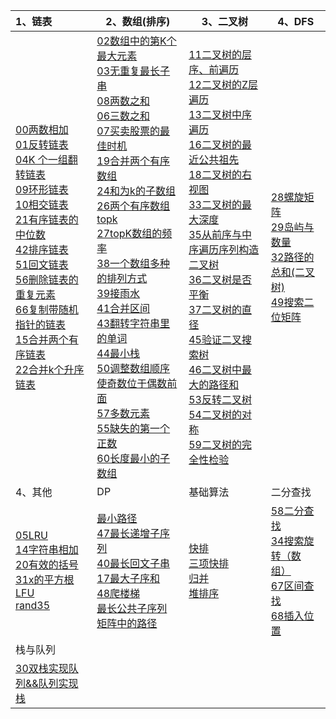| 1、链表                                                      | 2、数组(排序)                                                | 3、二叉树                                                    | 4、DFS                                                       |
| :----------------------------------------------------------- | ------------------------------------------------------------ | ------------------------------------------------------------ | ------------------------------------------------------------ |
| [00两数相加](https://github.com/whiteworker/DataStructByGo/blob/master/hotleetcode/00%E4%B8%A4%E6%95%B0%E7%9B%B8%E5%8A%A0/main.go)<br/>[01反转链表](https://github.com/whiteworker/DataStructByGo/blob/master/hotleetcode/01%E5%8F%8D%E8%BD%AC%E9%93%BE%E8%A1%A8/main.go)<br/>[04K 个一组翻转链表](https://github.com/whiteworker/DataStructByGo/blob/master/hotleetcode/04K%20%E4%B8%AA%E4%B8%80%E7%BB%84%E7%BF%BB%E8%BD%AC%E9%93%BE%E8%A1%A8/main.go)<br/>[09环形链表](https://github.com/whiteworker/DataStructByGo/blob/master/hotleetcode/09%E7%8E%AF%E5%BD%A2%E9%93%BE%E8%A1%A8/main.go)<br/>[10相交链表](https://github.com/whiteworker/DataStructByGo/blob/master/hotleetcode/10%E7%9B%B8%E4%BA%A4%E9%93%BE%E8%A1%A8/main.go)<br/>[21有序链表的中位数](https://github.com/whiteworker/DataStructByGo/blob/master/hotleetcode/21%E5%AF%BB%E6%89%BE%E6%9C%89%E5%BA%8F%E9%93%BE%E8%A1%A8%E7%9A%84%E4%B8%AD%E4%BD%8D%E6%95%B0/main.go)<br/>[42排序链表](https://github.com/whiteworker/DataStructByGo/blob/master/hotleetcode/42%E6%8E%92%E5%BA%8F%E9%93%BE%E8%A1%A8/main.go)<br/>[51回文链表](https://github.com/whiteworker/DataStructByGo/blob/master/hotleetcode/51%E5%9B%9E%E6%96%87%E9%93%BE%E8%A1%A8/main.go)<br/>[56删除链表的重复元素](https://github.com/whiteworker/DataStructByGo/blob/master/hotleetcode/56%E5%88%A0%E9%99%A4%E9%93%BE%E8%A1%A8%E7%9A%84%E9%87%8D%E5%A4%8D%E5%85%83%E7%B4%A0/main.go)<br/>[66复制带随机指针的链表]([66复制带随机指针的链表](https://github.com/whiteworker/DataStructByGo/tree/master/hotleetcode/66复制带随机指针的链表))<br/>[15合并两个有序链表](https://github.com/whiteworker/DataStructByGo/blob/master/hotleetcode/15%E5%90%88%E5%B9%B6%E4%B8%A4%E4%B8%AA%E6%9C%89%E5%BA%8F%E9%93%BE%E8%A1%A8/main.go)<br/>[22合并k个升序链表](https://github.com/whiteworker/DataStructByGo/blob/master/hotleetcode/22%E5%90%88%E5%B9%B6K%E4%B8%AA%E5%8D%87%E5%BA%8F%E9%93%BE%E8%A1%A8/main.go)<br/> | [02数组中的第K个最大元素](https://github.com/whiteworker/DataStructByGo/blob/master/hotleetcode/02%E6%95%B0%E7%BB%84%E4%B8%AD%E7%9A%84%E7%AC%ACK%E4%B8%AA%E6%9C%80%E5%A4%A7%E5%85%83%E7%B4%A0/main.go)<br/>[03无重复最长子串](https://github.com/whiteworker/DataStructByGo/blob/master/hotleetcode/03%E6%97%A0%E9%87%8D%E5%A4%8D%E6%9C%80%E9%95%BF%E5%AD%90%E4%B8%B2/main.go)<br/>[08两数之和](https://github.com/whiteworker/DataStructByGo/blob/master/hotleetcode/08%E4%B8%A4%E6%95%B0%E4%B9%8B%E5%92%8C/main.go)<br/>[06三数之和](https://github.com/whiteworker/DataStructByGo/blob/master/hotleetcode/06%E4%B8%89%E6%95%B0%E4%B9%8B%E5%92%8C/main.go)<br/>[07买卖股票的最佳时机](https://github.com/whiteworker/DataStructByGo/blob/master/hotleetcode/07%E4%B9%B0%E5%8D%96%E8%82%A1%E7%A5%A8%E7%9A%84%E6%9C%80%E4%BD%B3%E6%97%B6%E6%9C%BA/main.go)<br/>[19合并两个有序数组](https://github.com/whiteworker/DataStructByGo/tree/master/hotleetcode/19%E5%90%88%E5%B9%B6%E4%B8%A4%E4%B8%AA%E6%9C%89%E5%BA%8F%E6%95%B0%E7%BB%84)<br/>[24和为k的子数组](https://github.com/whiteworker/DataStructByGo/blob/master/hotleetcode/24%E5%92%8C%E4%B8%BAk%E7%9A%84%E5%AD%90%E6%95%B0%E7%BB%84/main.go)<br/>[26两个有序数组topk](https://github.com/whiteworker/DataStructByGo/blob/master/hotleetcode/26%E4%B8%A4%E4%B8%AA%E6%9C%89%E5%BA%8F%E6%95%B0%E7%BB%84topk/main.go)<br/>[27topK数组的频率](https://github.com/whiteworker/DataStructByGo/blob/master/hotleetcode/27topK%E6%95%B0%E7%BB%84%E7%9A%84%E9%A2%91%E7%8E%87/main.go)<br/>[38一个数组多种的排列方式](https://github.com/whiteworker/DataStructByGo/blob/master/hotleetcode/38%E4%B8%80%E4%B8%AA%E6%95%B0%E7%BB%84%E5%A4%9A%E7%A7%8D%E7%9A%84%E6%8E%92%E5%88%97%E6%96%B9%E5%BC%8F/main.go)<br/>[39接雨水](https://github.com/whiteworker/DataStructByGo/blob/master/hotleetcode/39%E6%8E%A5%E9%9B%A8%E6%B0%B4/main.go)<br/>[41合并区间](https://github.com/whiteworker/DataStructByGo/blob/master/hotleetcode/41%E5%90%88%E5%B9%B6%E5%8C%BA%E9%97%B4/main.go)<br/>[43翻转字符串里的单词](https://github.com/whiteworker/DataStructByGo/blob/master/hotleetcode/43%E7%BF%BB%E8%BD%AC%E5%AD%97%E7%AC%A6%E4%B8%B2%E9%87%8C%E7%9A%84%E5%8D%95%E8%AF%8D/main.go)<br/>[44最小栈](https://github.com/whiteworker/DataStructByGo/blob/master/hotleetcode/44%E6%9C%80%E5%B0%8F%E6%A0%88/main.go)<br/>[50调整数组顺序使奇数位于偶数前面](https://github.com/whiteworker/DataStructByGo/blob/master/hotleetcode/50%E8%B0%83%E6%95%B4%E6%95%B0%E7%BB%84%E9%A1%BA%E5%BA%8F%E4%BD%BF%E5%A5%87%E6%95%B0%E4%BD%8D%E4%BA%8E%E5%81%B6%E6%95%B0%E5%89%8D%E9%9D%A2/main.go)<br/>[57多数元素](https://github.com/whiteworker/DataStructByGo/blob/master/hotleetcode/57%E5%A4%9A%E6%95%B0%E5%85%83%E7%B4%A0/main.go)<br/>[55缺失的第一个正数](https://github.com/whiteworker/DataStructByGo/blob/master/hotleetcode/55%E7%BC%BA%E5%A4%B1%E7%9A%84%E7%AC%AC%E4%B8%80%E4%B8%AA%E6%AD%A3%E6%95%B0/main.go)<br/>[60长度最小的子数组](https://github.com/whiteworker/DataStructByGo/blob/master/hotleetcode/60%E9%95%BF%E5%BA%A6%E6%9C%80%E5%B0%8F%E7%9A%84%E5%AD%90%E6%95%B0%E7%BB%84/main.go) | [11二叉树的层序、前遍历](https://github.com/whiteworker/DataStructByGo/blob/master/hotleetcode/11%E4%BA%8C%E5%8F%89%E6%A0%91%E7%9A%84%E5%B1%82%E5%BA%8F%E9%81%8D%E5%8E%86/main.go)<br/>[12二叉树的Z层遍历](https://github.com/whiteworker/DataStructByGo/blob/master/hotleetcode/12%E4%BA%8C%E5%8F%89%E6%A0%91%E7%9A%84Z%E5%B1%82%E9%81%8D%E5%8E%86/main.go)<br/>[13二叉树中序遍历](https://github.com/whiteworker/DataStructByGo/blob/master/hotleetcode/13%E4%BA%8C%E5%8F%89%E6%A0%91%E4%B8%AD%E5%BA%8F%E9%81%8D%E5%8E%86/main.go)<br/>[16二叉树的最近公共祖先](https://github.com/whiteworker/DataStructByGo/blob/master/hotleetcode/16%E4%BA%8C%E5%8F%89%E6%A0%91%E7%9A%84%E6%9C%80%E8%BF%91%E5%85%AC%E5%85%B1%E7%A5%96%E5%85%88/main.go)<br/>[18二叉树的右视图](https://github.com/whiteworker/DataStructByGo/blob/master/hotleetcode/18%E4%BA%8C%E5%8F%89%E6%A0%91%E7%9A%84%E5%8F%B3%E8%A7%86%E5%9B%BE/main.go)<br/>[33二叉树的最大深度](https://github.com/whiteworker/DataStructByGo/blob/master/hotleetcode/33%E4%BA%8C%E5%8F%89%E6%A0%91%E7%9A%84%E6%9C%80%E5%A4%A7%E6%B7%B1%E5%BA%A6/main.go)<br/>[35从前序与中序遍历序列构造二叉树](https://github.com/whiteworker/DataStructByGo/blob/master/hotleetcode/35%E4%BB%8E%E5%89%8D%E5%BA%8F%E4%B8%8E%E4%B8%AD%E5%BA%8F%E9%81%8D%E5%8E%86%E5%BA%8F%E5%88%97%E6%9E%84%E9%80%A0%E4%BA%8C%E5%8F%89%E6%A0%91/main.go)<br/>[36二叉树是否平衡](https://github.com/whiteworker/DataStructByGo/blob/master/hotleetcode/36%E4%BA%8C%E5%8F%89%E6%A0%91%E6%98%AF%E5%90%A6%E5%B9%B3%E8%A1%A1/main.go)<br/>[37二叉树的直径](https://github.com/whiteworker/DataStructByGo/blob/master/hotleetcode/37%E4%BA%8C%E5%8F%89%E6%A0%91%E7%9A%84%E7%9B%B4%E5%BE%84/main.go)<br/>[45验证二叉搜索树](https://github.com/whiteworker/DataStructByGo/tree/master/hotleetcode/45%E9%AA%8C%E8%AF%81%E4%BA%8C%E5%8F%89%E6%90%9C%E7%B4%A2%E6%A0%91)<br/>[46二叉树中最大的路径和](https://github.com/whiteworker/DataStructByGo/blob/master/hotleetcode/46%E4%BA%8C%E5%8F%89%E6%A0%91%E4%B8%AD%E6%9C%80%E5%A4%A7%E7%9A%84%E8%B7%AF%E5%BE%84%E5%92%8C/main.go)<br/>[53反转二叉树](https://github.com/whiteworker/DataStructByGo/blob/master/hotleetcode/53%E5%8F%8D%E8%BD%AC%E4%BA%8C%E5%8F%89%E6%A0%91/main.go)<br/>[54二叉树的对称](https://github.com/whiteworker/DataStructByGo/blob/master/hotleetcode/54%E4%BA%8C%E5%8F%89%E6%A0%91%E7%9A%84%E5%AF%B9%E7%A7%B0/main.go)<br/>[59二叉树的完全性检验](https://github.com/whiteworker/DataStructByGo/blob/master/hotleetcode/59%E4%BA%8C%E5%8F%89%E6%A0%91%E7%9A%84%E5%AE%8C%E5%85%A8%E6%80%A7%E6%A3%80%E9%AA%8C/main.go) | [28螺旋矩阵](https://github.com/whiteworker/DataStructByGo/blob/master/hotleetcode/28%E8%9E%BA%E6%97%8B%E7%9F%A9%E9%98%B5/main.go)<br/>[29岛屿与数量](https://github.com/whiteworker/DataStructByGo/blob/master/hotleetcode/29%E5%B2%9B%E5%B1%BF%E4%B8%8E%E6%95%B0%E9%87%8F/main.go)<br/>[32路径的总和(二叉树)](https://github.com/whiteworker/DataStructByGo/blob/master/hotleetcode/32%E8%B7%AF%E5%BE%84%E7%9A%84%E6%80%BB%E5%92%8C/main.go)<br/>[49搜索二位矩阵](https://github.com/whiteworker/DataStructByGo/blob/master/hotleetcode/49%E6%90%9C%E7%B4%A2%E4%BA%8C%E4%BD%8D%E7%9F%A9%E9%98%B5/main.go) |
| 4、其他                                                      | DP                                                           | 基础算法                                                     | 二分查找                                                     |
| [05LRU](https://github.com/whiteworker/DataStructByGo/blob/master/hotleetcode/05lrucache/main.go)<br/>[14字符串相加](https://github.com/whiteworker/DataStructByGo/blob/master/hotleetcode/14%E5%AD%97%E7%AC%A6%E4%B8%B2%E7%9B%B8%E5%8A%A0/main.go)<br/>[20有效的括号](https://github.com/whiteworker/DataStructByGo/blob/master/hotleetcode/20%E6%9C%89%E6%95%88%E7%9A%84%E6%8B%AC%E5%8F%B7/main.go)<br/>[31x的平方根](https://github.com/whiteworker/DataStructByGo/blob/master/hotleetcode/31x%E7%9A%84%E5%B9%B3%E6%96%B9%E6%A0%B9/main.go)<br/>[LFU](https://github.com/whiteworker/DataStructByGo/blob/master/big/lfu/main.go)<br/>[rand35](https://github.com/whiteworker/DataStructByGo/blob/master/hotleetcode/62rand357/main.go)<br/> | [最小路径](https://github.com/whiteworker/DataStructByGo/blob/master/hotleetcode/63%E6%9C%80%E5%B0%8F%E8%B7%AF%E5%BE%84/main.go)<br/>[47最长递增子序列](https://github.com/whiteworker/DataStructByGo/blob/master/hotleetcode/47%E6%9C%80%E9%95%BF%E9%80%92%E5%A2%9E%E5%AD%90%E5%BA%8F%E5%88%97/main.go)<br/>[40最长回文子串](https://github.com/whiteworker/DataStructByGo/blob/master/hotleetcode/40%E6%9C%80%E9%95%BF%E5%9B%9E%E6%96%87%E5%AD%90%E4%B8%B2/main.go)<br/>[17最大子序和](https://github.com/whiteworker/DataStructByGo/blob/master/hotleetcode/17%E6%9C%80%E5%A4%A7%E5%AD%90%E5%BA%8F%E5%92%8C/main.go)<br/>[48爬楼梯](https://github.com/whiteworker/DataStructByGo/blob/master/hotleetcode/48%E7%88%AC%E6%A5%BC%E6%A2%AF/main.go)<br/>[最长公共子序列](https://github.com/whiteworker/DataStructByGo/blob/master/hotleetcode/52%E6%9C%80%E9%95%BF%E5%85%AC%E5%85%B1%E5%AD%90%E5%BA%8F%E5%88%97/main.go)<br/>[矩阵中的路径](https://github.com/whiteworker/DataStructByGo/blob/master/hotleetcode/61%E7%9F%A9%E9%98%B5%E4%B8%AD%E7%9A%84%E8%B7%AF%E5%BE%84/main.go)<br/> | [快排](https://github.com/whiteworker/DataStructByGo/blob/master/src/base/quick_sort/quick_sort.go)<br/>[三项快排](https://github.com/whiteworker/DataStructByGo/blob/master/src/base/sort3way/sort3way.go)<br/>[归并](https://github.com/whiteworker/DataStructByGo/blob/master/src/base/merge_sort/merge_sort.go)<br/>[堆排序](https://github.com/whiteworker/DataStructByGo/blob/master/src/base/heap_sort/heap_sort.go)<br/> | [58二分查找](https://github.com/whiteworker/DataStructByGo/blob/master/hotleetcode/58%E4%BA%8C%E5%88%86%E6%9F%A5%E6%89%BE/main.go)<br/>[34搜索旋转（数组）](https://github.com/whiteworker/DataStructByGo/blob/master/hotleetcode/34%E6%90%9C%E7%B4%A2%E6%97%8B%E8%BD%AC%E6%95%B0%E7%BB%84/main.go)<br/>[67区间查找](https://github.com/whiteworker/DataStructByGo/blob/master/hotleetcode/67%E5%8C%BA%E9%97%B4%E6%9F%A5%E6%89%BE/main.go)<br/>[68插入位置](https://github.com/whiteworker/DataStructByGo/blob/master/hotleetcode/68%E6%90%9C%E7%B4%A2%E6%8F%92%E5%85%A5%E4%BD%8D%E7%BD%AE/main.go)<br/> |
| 栈与队列                                                     |                                                              |                                                              |                                                              |
| [30双栈实现队列&&队列实现栈](https://github.com/whiteworker/DataStructByGo/blob/master/hotleetcode/30%E5%8F%8C%E6%A0%88%E5%AE%9E%E7%8E%B0%E9%98%9F%E5%88%97/main.go)<br/> |                                                              |                                                              |                                                              |





### 



### 



### 

### 

### 

### 

### 




